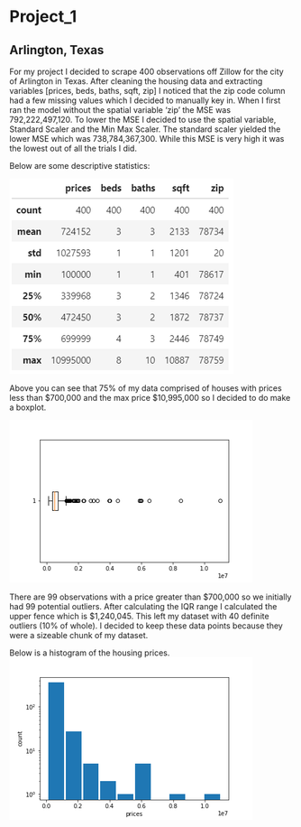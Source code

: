 # Project_1

## Arlington, Texas

For my project I decided to scrape 400 observations off Zillow for the city of Arlington in Texas. After cleaning the housing data and extracting variables [prices, beds, baths, sqft, zip] I noticed that the zip code column had a few missing values which I decided to manually key in. 
When I first ran the model without the spatial variable ‘zip’ the MSE was 792,222,497,120. 
To lower the MSE I decided to use the spatial variable, Standard Scaler and the Min Max Scaler. The standard scaler yielded the lower MSE which was 738,784,367,300. While this MSE is very high it was the lowest out of all the trials I did.

Below are some descriptive statistics:

![](descriptive_stats.PNG)

Above you can see that 75% of my data comprised of houses with prices less than $700,000 and the max price $10,995,000 so I decided to do make a boxplot.

![](boxplot.png)

There are 99 observations with a price greater than $700,000 so we initially had 99 potential outliers.
After calculating the IQR range I calculated the upper fence which is $1,240,045. This left my dataset with 40 definite outliers (10% of whole). I decided to keep these data points because they were a sizeable chunk of my dataset. 

Below is a histogram of the housing prices.
![](prices_histogram.png)
